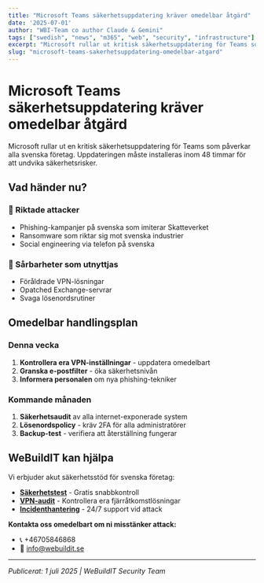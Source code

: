```yaml
---
title: "Microsoft Teams säkerhetsuppdatering kräver omedelbar åtgärd"
date: '2025-07-01'
author: "WBI-Team co author Claude & Gemini"
tags: ["swedish", "news", "m365", "web", "security", "infrastructure"]
excerpt: "Microsoft rullar ut kritisk säkerhetsuppdatering för Teams som kräver omedelbar uppmärksamhet från svenska företag."
slug: "microsoft-teams-sakerhetsuppdatering-omedelbar-atgard"
---
```

# Microsoft Teams säkerhetsuppdatering kräver omedelbar åtgärd

Microsoft rullar ut en kritisk säkerhetsuppdatering för Teams som påverkar alla svenska företag. Uppdateringen måste installeras inom 48 timmar för att undvika säkerhetsrisker.

## Vad händer nu?

### 🎯 Riktade attacker
- Phishing-kampanjer på svenska som imiterar Skatteverket
- Ransomware som riktar sig mot svenska industrier  
- Social engineering via telefon på svenska

### 🔐 Sårbarheter som utnyttjas
- Föråldrade VPN-lösningar
- Opatched Exchange-servrar
- Svaga lösenordsrutiner

## Omedelbar handlingsplan

### Denna vecka
1. **Kontrollera era VPN-inställningar** - uppdatera omedelbart
2. **Granska e-postfilter** - öka säkerhetsnivån
3. **Informera personalen** om nya phishing-tekniker

### Kommande månaden
1. **Säkerhetsaudit** av alla internet-exponerade system
2. **Lösenordspolicy** - kräv 2FA för alla administratörer  
3. **Backup-test** - verifiera att återställning fungerar

## WeBuildIT kan hjälpa

Vi erbjuder akut säkerhetsstöd för svenska företag:

- **[Säkerhetstest](https://webuildit.se/sv/security/tester)** - Gratis snabbkontroll
- **[VPN-audit](https://webuildit.se/sv/security)** - Kontrollera era fjärråtkomstlösningar
- **[Incidenthantering](https://webuildit.se/sv/infrastructure/monitoring)** - 24/7 support vid attack

**Kontakta oss omedelbart om ni misstänker attack:**
- 📞 +46705846868
- 📧 info@webuildit.se

---
*Publicerat: 1 juli 2025 | WeBuildIT Security Team*